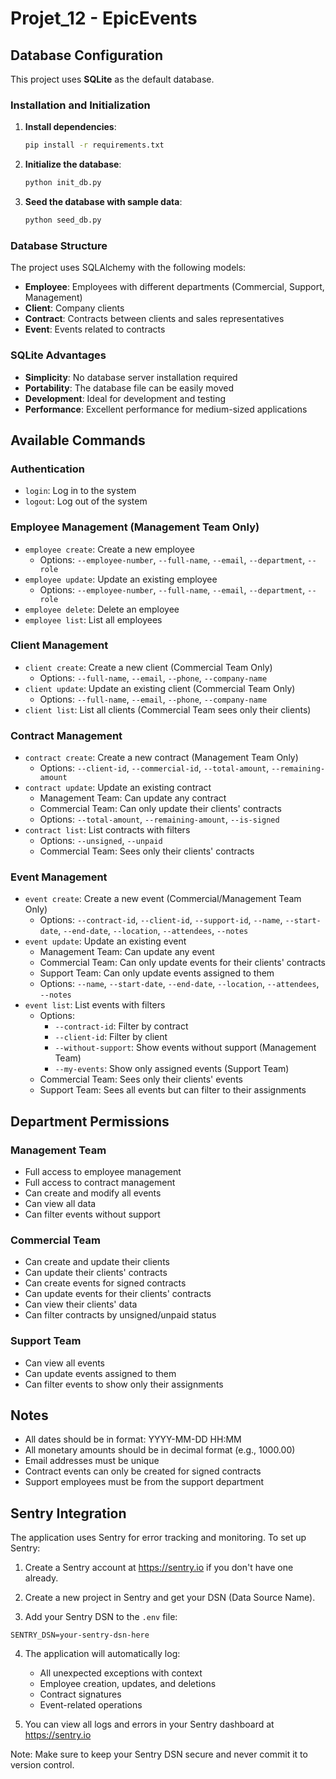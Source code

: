 # Projet_12 - EpicEvents

## Database Configuration

This project uses **SQLite** as the default database.

### Installation and Initialization

1. **Install dependencies**:
   ```bash
   pip install -r requirements.txt
   ```

2. **Initialize the database**:
   ```bash
   python init_db.py
   ```

3. **Seed the database with sample data**:
   ```bash
   python seed_db.py
   ```

### Database Structure

The project uses SQLAlchemy with the following models:
- **Employee**: Employees with different departments (Commercial, Support, Management)
- **Client**: Company clients
- **Contract**: Contracts between clients and sales representatives
- **Event**: Events related to contracts

### SQLite Advantages

- **Simplicity**: No database server installation required
- **Portability**: The database file can be easily moved
- **Development**: Ideal for development and testing
- **Performance**: Excellent performance for medium-sized applications 

## Available Commands


### Authentication
- `login`: Log in to the system
- `logout`: Log out of the system

### Employee Management (Management Team Only)
- `employee create`: Create a new employee
  - Options: `--employee-number`, `--full-name`, `--email`, `--department`, `--role`
- `employee update`: Update an existing employee
  - Options: `--employee-number`, `--full-name`, `--email`, `--department`, `--role`
- `employee delete`: Delete an employee
- `employee list`: List all employees

### Client Management
- `client create`: Create a new client (Commercial Team Only)
  - Options: `--full-name`, `--email`, `--phone`, `--company-name`
- `client update`: Update an existing client (Commercial Team Only)
  - Options: `--full-name`, `--email`, `--phone`, `--company-name`
- `client list`: List all clients (Commercial Team sees only their clients)

### Contract Management
- `contract create`: Create a new contract (Management Team Only)
  - Options: `--client-id`, `--commercial-id`, `--total-amount`, `--remaining-amount`
- `contract update`: Update an existing contract
  - Management Team: Can update any contract
  - Commercial Team: Can only update their clients' contracts
  - Options: `--total-amount`, `--remaining-amount`, `--is-signed`
- `contract list`: List contracts with filters
  - Options: `--unsigned`, `--unpaid`
  - Commercial Team: Sees only their clients' contracts

### Event Management
- `event create`: Create a new event (Commercial/Management Team Only)
  - Options: `--contract-id`, `--client-id`, `--support-id`, `--name`, `--start-date`, `--end-date`, `--location`, `--attendees`, `--notes`
- `event update`: Update an existing event
  - Management Team: Can update any event
  - Commercial Team: Can only update events for their clients' contracts
  - Support Team: Can only update events assigned to them
  - Options: `--name`, `--start-date`, `--end-date`, `--location`, `--attendees`, `--notes`
- `event list`: List events with filters
  - Options: 
    - `--contract-id`: Filter by contract
    - `--client-id`: Filter by client
    - `--without-support`: Show events without support (Management Team)
    - `--my-events`: Show only assigned events (Support Team)
  - Commercial Team: Sees only their clients' events
  - Support Team: Sees all events but can filter to their assignments

## Department Permissions

### Management Team
- Full access to employee management
- Full access to contract management
- Can create and modify all events
- Can view all data
- Can filter events without support

### Commercial Team
- Can create and update their clients
- Can update their clients' contracts
- Can create events for signed contracts
- Can update events for their clients' contracts
- Can view their clients' data
- Can filter contracts by unsigned/unpaid status

### Support Team
- Can view all events
- Can update events assigned to them
- Can filter events to show only their assignments

## Notes
- All dates should be in format: YYYY-MM-DD HH:MM
- All monetary amounts should be in decimal format (e.g., 1000.00)
- Email addresses must be unique
- Contract events can only be created for signed contracts
- Support employees must be from the support department

## Sentry Integration

The application uses Sentry for error tracking and monitoring. To set up Sentry:

1. Create a Sentry account at https://sentry.io if you don't have one already.

2. Create a new project in Sentry and get your DSN (Data Source Name).

3. Add your Sentry DSN to the `.env` file:
```env
SENTRY_DSN=your-sentry-dsn-here
```

4. The application will automatically log:
   - All unexpected exceptions with context
   - Employee creation, updates, and deletions
   - Contract signatures
   - Event-related operations

5. You can view all logs and errors in your Sentry dashboard at https://sentry.io

Note: Make sure to keep your Sentry DSN secure and never commit it to version control.